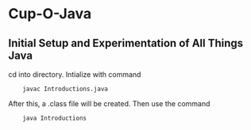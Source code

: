 # **Cup-O-Java**

## **Initial Setup and Experimentation of All Things Java**

cd into directory.  Intialize with command

        javac Introductions.java

After this, a .class file will be created.  Then use the command 

        java Introductions